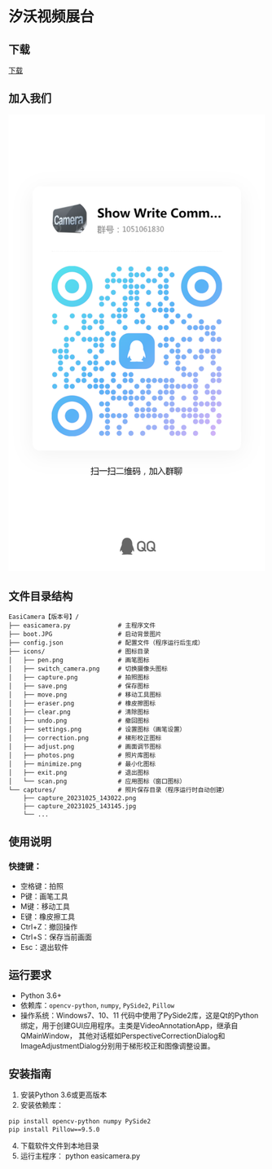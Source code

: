# 汐沃视频展台
## 下载
[下载](https://github.com/wwcrdrvf6u/ShowWrite/releases/)

## 加入我们
![QQ交流群](讨论群.jpg)
## 文件目录结构

```
EasiCamera【版本号】/
├── easicamera.py             # 主程序文件
├── boot.JPG                  # 启动背景图片
├── config.json               # 配置文件（程序运行后生成）
├── icons/                    # 图标目录
│   ├── pen.png               # 画笔图标
│   ├── switch_camera.png     # 切换摄像头图标
│   ├── capture.png           # 拍照图标
│   ├── save.png              # 保存图标
│   ├── move.png              # 移动工具图标
│   ├── eraser.png            # 橡皮擦图标
│   ├── clear.png             # 清除图标
│   ├── undo.png              # 撤回图标
│   ├── settings.png          # 设置图标（画笔设置）
│   ├── correction.png        # 梯形校正图标
│   ├── adjust.png            # 画面调节图标
│   ├── photos.png            # 照片库图标
│   ├── minimize.png          # 最小化图标
│   ├── exit.png              # 退出图标
│   └── scan.png              # 应用图标（窗口图标）
└── captures/                 # 照片保存目录（程序运行时自动创建）
    ├── capture_20231025_143022.png
    ├── capture_20231025_143145.jpg
    └── ...
```

## 使用说明
### 快捷键：
- 空格键：拍照
- P键：画笔工具
- M键：移动工具
- E键：橡皮擦工具
- Ctrl+Z：撤回操作
- Ctrl+S：保存当前画面
- Esc：退出软件

## 运行要求
- Python 3.6+
- 依赖库：`opencv-python`, `numpy`, `PySide2`, `Pillow`
- 操作系统：Windows7、10、11
代码中使用了PySide2库，这是Qt的Python绑定，用于创建GUI应用程序。主类是VideoAnnotationApp，继承自QMainWindow，
其他对话框如PerspectiveCorrectionDialog和ImageAdjustmentDialog分别用于梯形校正和图像调整设置。
## 安装指南
1. 安装Python 3.6或更高版本
2. 安装依赖库：
```
pip install opencv-python numpy PySide2
pip install Pillow==9.5.0
```

4. 下载软件文件到本地目录
5. 运行主程序：
      python easicamera.py
   

